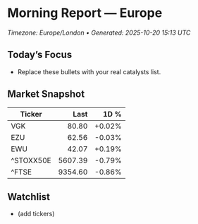 # Morning Report — Europe
_Timezone: Europe/London • Generated: 2025-10-20 15:13 UTC_

## Today’s Focus
- Replace these bullets with your real catalysts list.

## Market Snapshot
| Ticker | Last | 1D % |
|---|---:|---:|
| VGK | 80.80 | +0.02% |
| EZU | 62.56 | -0.03% |
| EWU | 42.07 | +0.19% |
| ^STOXX50E | 5607.39 | -0.79% |
| ^FTSE | 9354.60 | -0.86% |

## Watchlist
- (add tickers)
